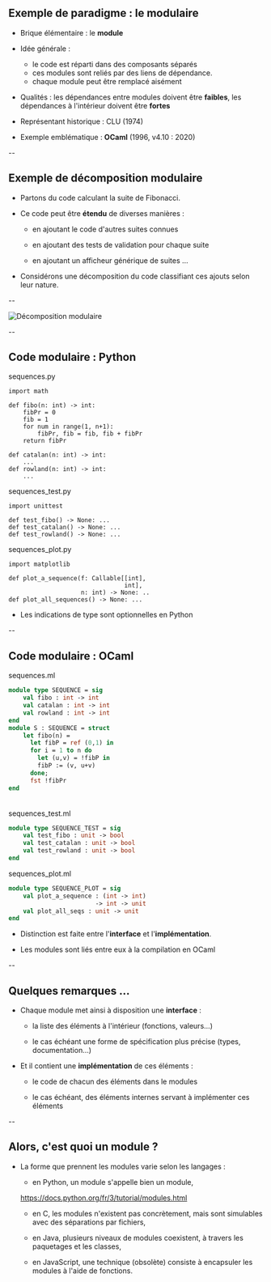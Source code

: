 ## Exemple de paradigme : le modulaire

* Brique élémentaire : le **module**

* Idée générale :
  - le code est réparti dans des composants séparés
  - ces modules sont reliés par des liens de dépendance.
  - chaque module peut être remplacé aisément

* Qualités : les dépendances entre modules doivent être **faibles**, les
  dépendances à l'intérieur doivent être **fortes**

* Représentant historique : CLU (1974)

* Exemple emblématique : **OCaml** (1996, v4.10 : 2020)

--

## Exemple de décomposition modulaire

* Partons du code calculant la suite de Fibonacci.

* Ce code peut être **étendu** de diverses manières :

  - en ajoutant le code d'autres suites connues

  - en ajoutant des tests de validation pour chaque suite

  - en ajoutant un afficheur générique de suites &hellip;

* Considérons une décomposition du code classifiant ces ajouts selon
  leur nature.

--

![Décomposition modulaire](prog/images/intro/modules.svg)<!-- .element: class="stretch" style="max-width: 80%;" -->


--

## Code modulaire : Python

<div class="half">


sequences.py <!-- .element: class="title" -->
```
import math

def fibo(n: int) -> int:
    fibPr = 0
    fib = 1
    for num in range(1, n+1):
        fibPr, fib = fib, fib + fibPr
    return fibPr

def catalan(n: int) -> int:
    ...
def rowland(n: int) -> int:
    ...
```

</div>
<div class="half">

sequences_test.py <!-- .element: class="title" -->
```
import unittest

def test_fibo() -> None: ...
def test_catalan() -> None: ...
def test_rowland() -> None: ...

```

sequences_plot.py <!-- .element: class="title" -->
```
import matplotlib

def plot_a_sequence(f: Callable[[int],
                                int],
                    n: int) -> None: ..
def plot_all_sequences() -> None: ...
```

</div>

* Les indications de type sont optionnelles en <span class="label">Python</span>

<!-- .element: style="margin-top:5%" -->


--

## Code modulaire : OCaml

<div class="half">

sequences.ml <!-- .element: class="title" -->
```ocaml
module type SEQUENCE = sig
    val fibo : int -> int
    val catalan : int -> int
	val rowland : int -> int
end
module S : SEQUENCE = struct
	let fibo(n) =
	  let fibP = ref (0,1) in
	  for i = 1 to n do
		let (u,v) = !fibP in
		fibP := (v, u+v)
	  done;
	  fst !fibPr
end
```

</div>
<div class="half" style="padding-top:1%">

sequences_test.ml <!-- .element: class="title" -->
```ocaml
module type SEQUENCE_TEST = sig
    val test_fibo : unit -> bool
    val test_catalan : unit -> bool
    val test_rowland : unit -> bool
end
```

sequences_plot.ml <!-- .element: class="title" -->
```ocaml
module type SEQUENCE_PLOT = sig
	val plot_a_sequence : (int -> int)
	                    -> int -> unit
    val plot_all_seqs : unit -> unit
end
```

</div>

* Distinction est faite entre l'**interface** et l'**implémentation**.

* Les modules sont liés entre eux à la compilation en <span class="label">OCaml</span>

<!-- .element: style="margin-top:5%" -->

--

## Quelques remarques ...

* Chaque module met ainsi à disposition une **interface**&nbsp;:

	- la liste des éléments à l'intérieur (fonctions, valeurs&hellip;)

	- le cas échéant une forme de spécification plus précise (types,
      documentation&hellip;)

* Et il contient une **implémentation** de ces éléments&nbsp;:

	- le code de chacun des éléments dans le modules

	- le cas échéant, des éléments internes servant à implémenter ces
      éléments

--

## Alors, c'est quoi un module ?

* La forme que prennent les modules varie selon les langages&nbsp;:

	- en <span class="label">Python</span>, un module s'appelle bien un module,

	https://docs.python.org/fr/3/tutorial/modules.html
	 <!-- .element: class="small" -->

	- en <span class="label">C</span>, les modules n'existent pas
      concrètement, mais sont simulables avec des séparations par
      fichiers,

	- en <span class="label">Java</span>, plusieurs niveaux de modules
      coexistent, à travers les paquetages et les classes,

	- en <span class="label">JavaScript</span>, une technique
      (obsolète) consiste à encapsuler les modules à l'aide de
      fonctions.
